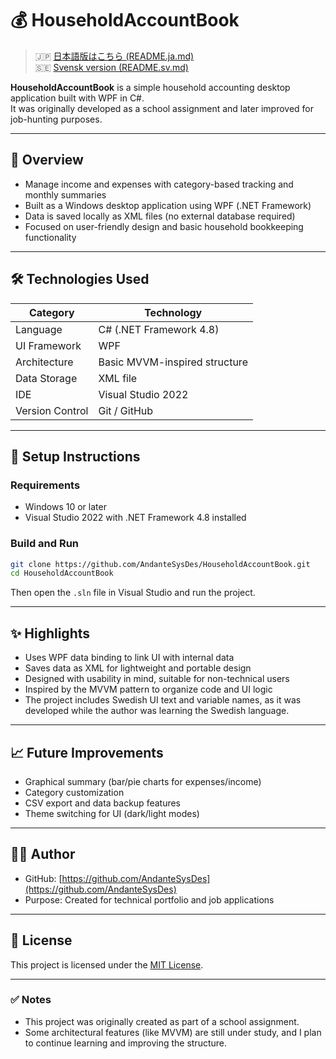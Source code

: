 # 💰 HouseholdAccountBook

> 🇯🇵 [日本語版はこちら (README.ja.md)](README.ja.md)  
> 🇸🇪 [Svensk version (README.sv.md)](README.sv.md)

**HouseholdAccountBook** is a simple household accounting desktop application built with WPF in C#.  
It was originally developed as a school assignment and later improved for job-hunting purposes.

---

## 📌 Overview

- Manage income and expenses with category-based tracking and monthly summaries
- Built as a Windows desktop application using WPF (.NET Framework)
- Data is saved locally as XML files (no external database required)
- Focused on user-friendly design and basic household bookkeeping functionality

---

## 🛠 Technologies Used

| Category       | Technology                    |
|----------------|-------------------------------|
| Language       | C# (.NET Framework 4.8)       |
| UI Framework   | WPF                           |
| Architecture   | Basic MVVM-inspired structure |
| Data Storage   | XML file                      |
| IDE            | Visual Studio 2022            |
| Version Control| Git / GitHub                  |

---

## 🚀 Setup Instructions

### Requirements

- Windows 10 or later
- Visual Studio 2022 with .NET Framework 4.8 installed

### Build and Run

```bash
git clone https://github.com/AndanteSysDes/HouseholdAccountBook.git
cd HouseholdAccountBook
```

Then open the `.sln` file in Visual Studio and run the project.

---

## ✨ Highlights

- Uses WPF data binding to link UI with internal data
- Saves data as XML for lightweight and portable design
- Designed with usability in mind, suitable for non-technical users
- Inspired by the MVVM pattern to organize code and UI logic
- The project includes Swedish UI text and variable names, as it was developed while the author was learning the Swedish language.

---

## 📈 Future Improvements

- Graphical summary (bar/pie charts for expenses/income)
- Category customization
- CSV export and data backup features
- Theme switching for UI (dark/light modes)

---

## 🧑‍💻 Author

- GitHub: [https://github.com/AndanteSysDes](https://github.com/AndanteSysDes)  
- Purpose: Created for technical portfolio and job applications

---

## 📄 License

This project is licensed under the [MIT License](LICENSE).

---

### ✅ Notes

- This project was originally created as part of a school assignment.
- Some architectural features (like MVVM) are still under study, and I plan to continue learning and improving the structure.
